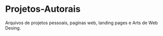 # Projetos-Autorais
 Arquivos de projetos pessoais, paginas web, landing pages  e Arts de Web Desing.

